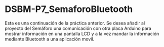 # DSBM-P7_SemaforoBluetooth
Esta es una continuación de la práctica anterior. Se desea añadir al proyecto del Semáforo una comunicación con otra placa Arduino para mostrar información en una pantalla LCD y a la vez mandar la información mediante Bluetooth a una aplicación movil.
